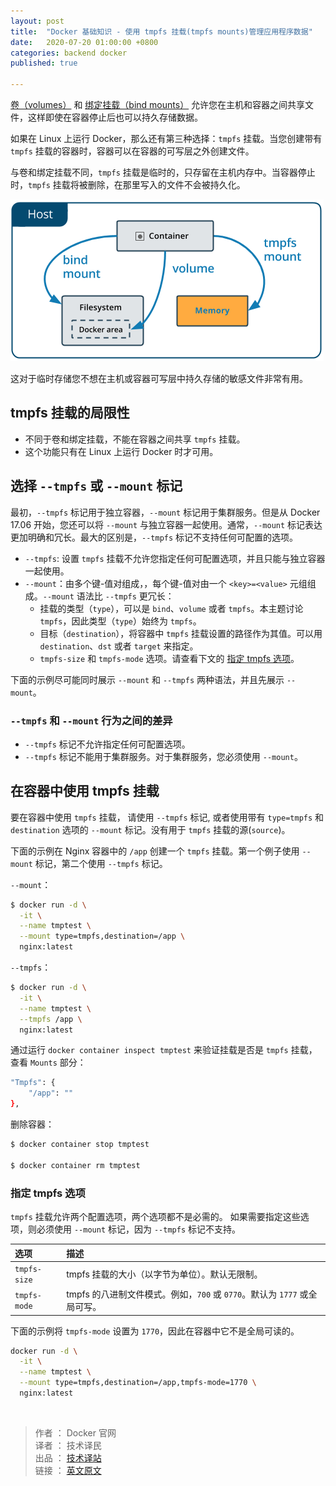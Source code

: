 ```yaml
---
layout: post
title:  "Docker 基础知识 - 使用 tmpfs 挂载(tmpfs mounts)管理应用程序数据"
date:   2020-07-20 01:00:00 +0800
categories: backend docker
published: true

---
```


[卷（volumes）](https://ittranslator.cn/backend/docker/2020/07/04/docker-storage-volumes.html) 和 [绑定挂载（bind mounts）](https://ittranslator.cn/backend/docker/2020/07/13/docker-storage-bind-mounts.html) 允许您在主机和容器之间共享文件，这样即使在容器停止后也可以持久存储数据。

如果在 Linux 上运行 Docker，那么还有第三种选择：`tmpfs` 挂载。当您创建带有 `tmpfs` 挂载的容器时，容器可以在容器的可写层之外创建文件。

与卷和绑定挂载不同，`tmpfs` 挂载是临时的，只存留在主机内存中。当容器停止时，`tmpfs` 挂载将被删除，在那里写入的文件不会被持久化。

![docker-types-of-mounts-tmpfs](/assets/images/docker-types-of-mounts-tmpfs.png)

这对于临时存储您不想在主机或容器可写层中持久存储的敏感文件非常有用。

## tmpfs 挂载的局限性

- 不同于卷和绑定挂载，不能在容器之间共享 `tmpfs` 挂载。
- 这个功能只有在 Linux 上运行 Docker  时才可用。

## 选择 `--tmpfs` 或 `--mount` 标记

最初，`--tmpfs` 标记用于独立容器，`--mount` 标记用于集群服务。但是从 Docker 17.06 开始，您还可以将 `--mount` 与独立容器一起使用。通常，`--mount` 标记表达更加明确和冗长。最大的区别是，`--tmpfs` 标记不支持任何可配置的选项。

- `--tmpfs`: 设置 `tmpfs` 挂载不允许您指定任何可配置选项，并且只能与独立容器一起使用。
- `--mount`：由多个键-值对组成，，每个键-值对由一个 `<key>=<value>` 元组组成。`--mount` 语法比 `--tmpfs` 更冗长：
  - 挂载的类型（`type`），可以是 `bind`、`volume` 或者 `tmpfs`。本主题讨论 `tmpfs`，因此类型（`type`）始终为 `tmpfs`。
  - 目标（`destination`），将容器中 `tmpfs` 挂载设置的路径作为其值。可以用 `destination`、`dst` 或者 `target` 来指定。
  - `tmpfs-size` 和 `tmpfs-mode` 选项。请查看下文的 [指定 tmpfs 选项](#specify-tmpfs-options)。

下面的示例尽可能同时展示 `--mount` 和 `--tmpfs` 两种语法，并且先展示 `--mount`。

### `--tmpfs` 和 `--mount` 行为之间的差异

- `--tmpfs` 标记不允许指定任何可配置选项。
- `--tmpfs` 标记不能用于集群服务。对于集群服务，您必须使用 `--mount`。

## 在容器中使用 tmpfs 挂载

要在容器中使用 `tmpfs` 挂载， 请使用 `--tmpfs` 标记, 或者使用带有 `type=tmpfs` 和 `destination` 选项的 `--mount` 标记。没有用于 `tmpfs` 挂载的源(`source`)。 

下面的示例在 Nginx 容器中的 `/app` 创建一个 `tmpfs` 挂载。第一个例子使用 `--mount` 标记，第二个使用 `--tmpfs` 标记。

`--mount`：

```bash
$ docker run -d \
  -it \
  --name tmptest \
  --mount type=tmpfs,destination=/app \
  nginx:latest
```

`--tmpfs`：

```bash
$ docker run -d \
  -it \
  --name tmptest \
  --tmpfs /app \
  nginx:latest
```

通过运行 `docker container inspect tmptest` 来验证挂载是否是 `tmpfs` 挂载，查看 `Mounts` 部分：

```bash
"Tmpfs": {
    "/app": ""
},
```

删除容器：

```bash
$ docker container stop tmptest

$ docker container rm tmptest
```

### <span id="specify-tmpfs-options">指定 tmpfs 选项</span>

`tmpfs` 挂载允许两个配置选项，两个选项都不是必需的。 如果需要指定这些选项，则必须使用 `--mount` 标记，因为 `--tmpfs` 标记不支持。

| 选项       | 描述                                                         |
| :--------- | :----------------------------------------------------------- |
| `tmpfs-size` | tmpfs 挂载的大小（以字节为单位）。默认无限制。                |
| `tmpfs-mode` | tmpfs 的八进制文件模式。例如，`700` 或 `0770`。默认为 `1777` 或全局可写。 |


下面的示例将 `tmpfs-mode` 设置为 `1770`，因此在容器中它不是全局可读的。

```bash
docker run -d \
  -it \
  --name tmptest \
  --mount type=tmpfs,destination=/app,tmpfs-mode=1770 \
  nginx:latest
```

<br/>

> 作者 ： Docker 官网 <br/>
> 译者 ： 技术译民 <br/>
> 出品 ： [技术译站](https://ittranslator.cn/) <br/>
> 链接 ： [英文原文](https://docs.docker.com/storage/tmpfs/)
